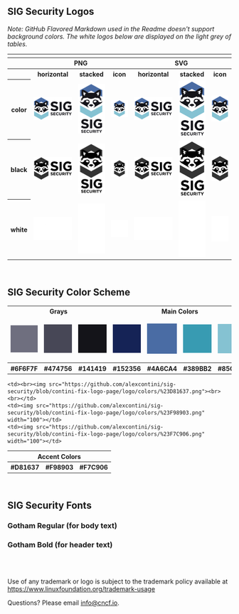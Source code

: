 
## SIG Security Logos

*Note: GitHub Flavored Markdown used in the Readme doesn't support background colors. The white logos below are displayed on the light grey of tables.*

<table>
<tr>
    	<th colspan="7"></th>
</tr>
<tr>
        <th></th>
        <th colspan="3">PNG</th>
        <th colspan="3">SVG</th>
</tr>
<tr>
        <th></th>
        <th>horizontal</th>
        <th>stacked</th>
        <th>icon</th>
        <th>horizontal</th>
        <th>stacked</th>
        <th>icon</th>
</tr>
<tr>
        <th>color</th>
        <td><img src="sig-security/horizontal/color/sig-security-horizontal-color.png" width="200"></td>
        <td><img src="sig-security/stacked/color/sig-security-stacked-color.png" width="95"></td>
        <td><img src="sig-security/icon/color/sig-security-icon-color.png" width="95"></td>
        <td><img src="sig-security/horizontal/color/sig-security-horizontal-color.svg" width="200"></td>
        <td><img src="sig-security/stacked/color/sig-security-stacked-color.svg" width="95"></td>
        <td><img src="sig-security/icon/color/sig-security-icon-color.svg" width="95"></td>
</tr>
<tr>
        <th>black</th>
        <td><img src="sig-security/horizontal/black/sig-security-horizontal-black.png" width="200"></td>
        <td><img src="sig-security/stacked/black/sig-security-stacked-black.png" width="95"></td>
        <td><img src="sig-security/icon/black/sig-security-icon-black.png" width="95"></td>
        <td><img src="sig-security/horizontal/black/sig-security-horizontal-black.svg" width="200"></td>
        <td><img src="sig-security/stacked/black/sig-security-stacked-black.svg" width="95"></td>
        <td><img src="sig-security/icon/black/sig-security-icon-black.svg" width="95"></td>
</tr>
<tr>
        <th>white</th>
        <td><img src="sig-security/horizontal/white/sig-security-horizontal-white.png" width="200"></td>
        <td><img src="sig-security/stacked/white/sig-security-stacked-white.png" width="95"></td>
        <td><img src="sig-security/icon/white/sig-security-icon-white.png" width="95"></td>
        <td><img src="sig-security/horizontal/white/sig-security-horizontal-white.svg" width="200"></td>
        <td><img src="sig-security/stacked/white/sig-security-stacked-white.svg" width="95"></td>
        <td><img src="sig-security/icon/white/sig-security-icon-white.svg" width="95"></td>
</tr>
</table>

<br>

  
## SIG Security Color Scheme 

<table>
<tr>
	<th colspan="3">Grays</th>
	<th colspan="4">Main Colors</th>
</tr>
<tr>
	<td><br><img src="https://github.com/alexcontini/sig-security/blob/contini-fix-logo-page/logo/colors/%236F6F7F.png"><br><br></td>
	<td><img src="https://github.com/alexcontini/sig-security/blob/contini-fix-logo-page/logo/colors/%23474756.png" style="width:100px"></td>       
	<td><img src="https://github.com/alexcontini/sig-security/blob/contini-fix-logo-page/logo/colors/%23141419.png" style="width:100px"></td>
	<td><img src="https://github.com/alexcontini/sig-security/blob/contini-fix-logo-page/logo/colors/%23152356.png" style="width:100px"></td>
	<td><img src="https://github.com/alexcontini/sig-security/blob/contini-fix-logo-page/logo/colors/%234A6CA4.png" style="width:100px"></td>
	<td><img src="https://github.com/alexcontini/sig-security/blob/contini-fix-logo-page/logo/colors/%23389BB2.png" style="width:100px"></td>
	<td><img src="https://github.com/alexcontini/sig-security/blob/contini-fix-logo-page/logo/colors/%2385C2D2.png" style="width:100px"></td>
</tr>
<tr>	
	<th>#6F6F7F</th>
        <th>#474756</th>
        <th>#141419</th>
        <th>#152356</th>
        <th>#4A6CA4</th>
        <th>#389BB2</th>
	<th>#85C2D2</th>
</tr>  
</table>




<table>
<tr>
	<th colspan="3">Accent Colors</th>
</tr>
<tr>

	<td><br><img src="https://github.com/alexcontini/sig-security/blob/contini-fix-logo-page/logo/colors/%23D81637.png"><br><br></td>
	<td><img src="https://github.com/alexcontini/sig-security/blob/contini-fix-logo-page/logo/colors/%23F98903.png" width="100"></td>
	<td><img src="https://github.com/alexcontini/sig-security/blob/contini-fix-logo-page/logo/colors/%23F7C906.png" width="100"></td>
</tr>
<tr>
        <th>#D81637</th>
 	<th>#F98903</th>
        <th>#F7C906</th>
</tr>  
</table>

<br>


## SIG Security Fonts

### Gotham Regular (for body text)
### Gotham Bold (for header text)

<br>
<br>



Use of any trademark or logo is subject to the trademark policy available at https://www.linuxfoundation.org/trademark-usage


Questions? Please email [info@cncf.io](mailto:info@cncf.io).
